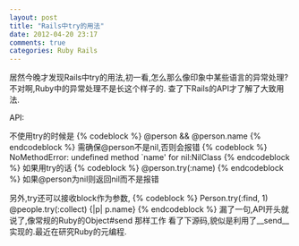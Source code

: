 ```yaml
---
layout: post
title: "Rails中try的用法"
date: 2012-04-20 23:17
comments: true
categories: Ruby Rails
---
```


居然今晚才发现Rails中try的用法,初一看,怎么那么像印象中某些语言的异常处理?不对啊,Ruby中的异常处理不是长这个样子的.
查了下Rails的API才了解了大致用法.

API:

不使用try的时候是<!-- more -->
{% codeblock %}
@person && @person.name
{% endcodeblock %}
需确保@person不是nil,否则会报错
{% codeblock %}
NoMethodError: undefined method `name' for nil:NilClass
{% endcodeblock %}
如果用try的话
{% codeblock %}
@person.try(:name)
{% endcodeblock %}
如果@person为nil则返回nil而不是报错

另外,try还可以接收block作为参数,
{% codeblock %}
Person.try(:find, 1)
@people.try(:collect) {|p| p.name}
{% endcodeblock %}
漏了一句,API开头就说了,像常规的Ruby的Object#send 那样工作
看了下源码,貌似是利用了__send__实现的.最近在研究Ruby的元编程.